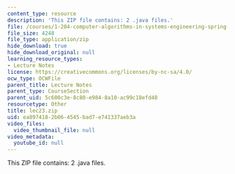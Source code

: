 ```yaml
---
content_type: resource
description: 'This ZIP file contains: 2 .java files.'
file: /courses/1-204-computer-algorithms-in-systems-engineering-spring-2010/ea8974182b064545bad7e741337aeb3a_lec23.zip
file_size: 4248
file_type: application/zip
hide_download: true
hide_download_original: null
learning_resource_types:
- Lecture Notes
license: https://creativecommons.org/licenses/by-nc-sa/4.0/
ocw_type: OCWFile
parent_title: Lecture Notes
parent_type: CourseSection
parent_uid: 5c600c3e-8c80-e984-8a10-ac99c18efd48
resourcetype: Other
title: lec23.zip
uid: ea897418-2b06-4545-bad7-e741337aeb3a
video_files:
  video_thumbnail_file: null
video_metadata:
  youtube_id: null
---
```

This ZIP file contains: 2 .java files.